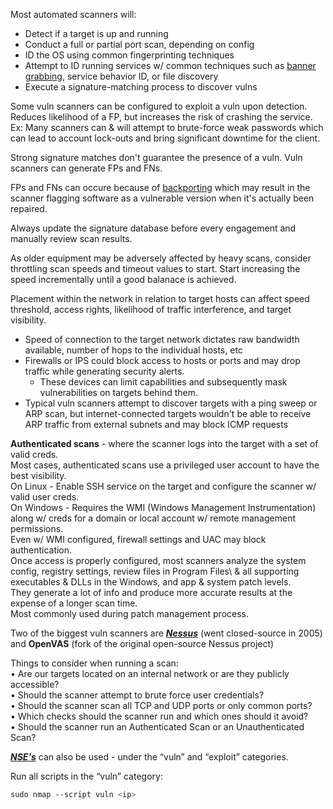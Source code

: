 
Most automated scanners will:  
- Detect if a target is up and running  
- Conduct a full or partial port scan, depending on config  
- ID the OS using common fingerprinting techniques  
- Attempt to ID running services w/ common techniques such as [banner grabbing](Banner%20Grabbing.md), service behavior ID, or file discovery  
- Execute a signature-matching process to discover vulns  
  
Some vuln scanners can be configured to exploit a vuln upon detection.  
Reduces likelihood of a FP, but increases the risk of crashing the service.  
Ex: Many scanners can & will attempt to brute-force weak passwords which can lead to account lock-outs and bring significant downtime for the client.  
  
Strong signature matches don't guarantee the presence of a vuln. Vuln scanners can generate FPs and FNs.  
  
FPs and FNs can occure because of [backporting](Backporting.md) which may result in the scanner flagging software as a vulnerable version when it's actually been repaired.  
  
Always update the signature database before every engagement and manually review scan results.  
  
As older equipment may be adversely affected by heavy scans, consider throttling scan speeds and timeout values to start. Start increasing the speed incrementally until a good balanace is achieved.  
  
Placement within the network in relation to target hosts can affect speed threshold, access rights, likelihood of traffic interference, and target visibility.  
- Speed of connection to the target network dictates raw bandwidth available, number of hops to the individual hosts, etc  
- Firewalls or IPS could block access to hosts or ports and may drop traffic while generating security alerts.  
	- These devices can limit capabilities and subsequently mask vulnerabilities on targets behind them.  
- Typical vuln scanners attempt to discover targets with a ping sweep or ARP scan, but internet-connected targets wouldn't be able to receive ARP traffic from external subnets and may block ICMP requests  
  
**Authenticated scans** - where the scanner logs into the target with a set of valid creds.  
Most cases, authenticated scans use a privileged user account to have the best visibility.  
On Linux - Enable SSH service on the target and configure the scanner w/ valid user creds.  
On Windows - Requires the WMI (Windows Management Instrumentation) along w/ creds for a domain or local account w/ remote management permissions.  
Even w/ WMI configured, firewall settings and UAC may block authentication.  
Once access is properly configured, most scanners analyze the system config, registry settings, review files in Program Files\ & all supporting executables & DLLs in the Windows\, and app & system patch levels.  
They generate a lot of info and produce more accurate results at the expense of a longer scan time.  
Most commonly used during patch management process.  
  
Two of the biggest vuln scanners are _**[Nessus](Nessus.md)**_ (went closed-source in 2005) and **OpenVAS** (fork of the original open-source Nessus project)  
  
Things to consider when running a scan:  
• Are our targets located on an internal network or are they publicly accessible?  
• Should the scanner attempt to brute force user credentials?  
• Should the scanner scan all TCP and UDP ports or only common ports?  
• Which checks should the scanner run and which ones should it avoid?  
• Should the scanner run an Authenticated Scan or an Unauthenticated Scan?  
  
_**[NSE's](NSE.md)**_ can also be used - under the “vuln” and “exploit” categories.  
  
Run all scripts in the “vuln” category:  
```bash
sudo nmap --script vuln <ip>
```